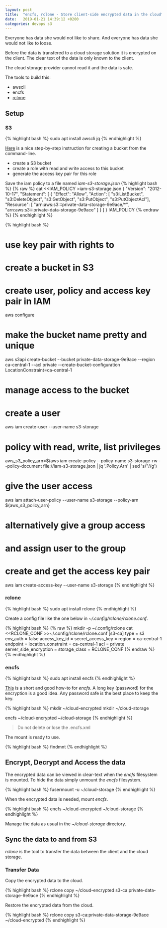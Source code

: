 ```yaml
---
layout: post
title:  "encfs, rclone - Store client-side encrypted data in the cloud"
date:   2019-01-21 14:39:12 +0200
categories: devops s3
---
```


Everyone has data she would not like to share.
And everyone has data she would not like to loose.

Before the data is transfered to a cloud storage solution it is encrypted on the client.
The clear text of the data is only known to the client.

The cloud storage provider cannot read it and the data is safe.

The tools to build this:

* awscli
* encfs
* [rclone][rclone-home]


## Setup

### S3

{% highlight bash %}
sudo apt install awscli jq
{% endhighlight %}

[Here][s3-create-bucket] is a nice step-by-step instruction for creating a bucket from the command-line.

* create a S3 bucket
* create a role with read and write access to this bucket
* generate the access key pair for this role

Save the iam policy to a file named _iam-s3-storage.json_
{% highlight bash %}
{% raw %}
cat <<IAM_POLICY >iam-s3-storage.json 
{
  "Version": "2012-10-17",
  "Statement": [
    {
      "Effect": "Allow",
      "Action": [
        "s3:ListBucket",
        "s3:DeleteObject",
        "s3:GetObject",
        "s3:PutObject",
        "s3:PutObjectAcl"],
      "Resource": [
        "arn:aws:s3:::private-data-storage-9e9ace/*",
        "arn:aws:s3:::private-data-storage-9e9ace"
      ]
    }
  ]
}
IAM_POLICY
{% endraw %}
{% endhighlight %}

{% highlight bash %}
# use key pair with rights to
#  create a bucket in S3
#  create user, policy and access key pair in IAM
aws configure

# make the bucket name pretty and unique
aws s3api create-bucket --bucket private-data-storage-9e9ace --region ca-central-1 --acl private --create-bucket-configuration LocationConstraint=ca-central-1

# manage access to the bucket
# create a user
aws iam create-user --user-name s3-storage

# policy with read, write, list privileges
aws_s3_policy_arn=$(aws iam create-policy --policy-name s3-storage-rw --policy-document file://iam-s3-storage.json | jq '.Policy.Arn' | sed 's/"//g')

# give the user access
aws iam attach-user-policy --user-name s3-storage --policy-arn ${aws_s3_policy_arn}
# alternatively give a group access
# and assign user to the group

# create and get the access key pair
aws iam create-access-key --user-name s3-storage
{% endhighlight %}

### rclone

{% highlight bash %}
sudo apt install rclone
{% endhighlight %}

Create a config file like the one below in _~/.config/rclone/rclone.conf_.

{% highlight bash %}
{% raw %}
mkdir -p ~/.config/rclone
cat <<RCLONE_CONF >>~/.config/rclone/rclone.conf
[s3-ca]
type = s3
env_auth = false
access_key_id = <replace-me-with-your-access-key>
secret_access_key = <replace-me-with-your-secret-key>
region = ca-central-1
endpoint = 
location_constraint = ca-central-1
acl = private
server_side_encryption = 
storage_class = 
RCLONE_CONF
{% endraw %}
{% endhighlight %}

### encfs

{% highlight bash %}
sudo apt install encfs
{% endhighlight %}

[This][encfs-step-by-step] is a short and good how-to for _encfs_.
A long key (password) for the encryption is a good idea.
Any password safe is the best place to keep the key.

{% highlight bash %}
mkdir ~/cloud-encrypted
mkdir ~/cloud-storage

encfs ~/cloud-encrypted ~/cloud-storage
{% endhighlight %}

> Do not delete or lose the .encfs.xml

The mount is ready to use.

{% highlight bash %}
findmnt
{% endhighlight %}

## Encrypt, Decrypt and Access the data

The encrypted data can be viewed in clear-text when the _encfs_ filesystem is mounted.
To hide the data simply unmount the _encfs_ filesystem.

{% highlight bash %}
fusermount -u ~/cloud-storage
{% endhighlight %}

When the encrypted data is needed, mount _encfs_.

{% highlight bash %}
encfs ~/cloud-encrypted ~/cloud-storage
{% endhighlight %}

Manage the data as usual in the _~/cloud-storage_ directory.


## Sync the data to and from S3

_rclone_ is the tool to transfer the data between the client and the cloud storage.

### Transfer Data

Copy the encrypted data to the cloud.

{% highlight bash %}
rclone copy ~/cloud-encrypted s3-ca:private-data-storage-9e9ace
{% endhighlight %}

Restore the encrypted data from the cloud.

{% highlight bash %}
rclone copy s3-ca:private-data-storage-9e9ace ~/cloud-encrypted
{% endhighlight %}


[s3-create-bucket]: http://notes.webutvikling.org/add-s3-bucket-using-awscli-example/
[rclone-home]: https://rclone.org/
[encfs-step-by-step]: https://www.howtogeek.com/121737/how-to-encrypt-cloud-storage-on-linux-and-windows-with-encfs/

